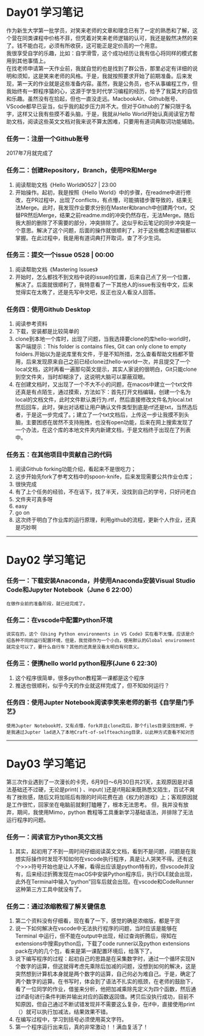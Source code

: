 # Day01 学习笔记

作为新生大学第一批学员，对笑来老师的文章和理念已有了一定的熟悉和了解，这个营在同类课程中价格不菲，但凭着对笑来老师逻辑的认可，我还是毅然决然的来了。钱不能白花，必须有所收获，这可能正是定价高的一个用意。    
我很享受自学的乐趣，比如：自学滑雪，这个成功经历让我有信心将同样的模式套用到其他事情上。    
在找老师申请第一天作业前，我就自觉的也是找到了群公告，那里必定有详细的说明和须知，这是笑来老师的风格。于是，我就按照要求开始了前期准备。后来发现，第一天的作业就是这些准备内容。虽然，我是公务员，也不从事编程工作，但我始终有一颗程序猿的心，这源于学生时代学习编程的经历，给予了我莫大的自信和乐趣。虽然没有在拾起，但也一直没走远。MacbookAir、Github账号、VScode都早已妥当，似乎我的起步压力并不大。但对于Github的了解只限于名字，这样又让我有些摸不着头脑，于是，我就从Hello World开始认真阅读官方帮助文档，阅读这些英文文档对我来说不算太困难，只要用有道词典取词功能辅助。    
### 任务一：注册一个Github账号
2017年7月就完成了
### 任务二：创建Repository，Branch，使用PR和Merge
1. 阅读帮助文档《Hello World》0527 | 23:00
2. 开始操作。起初，我是按照《Hello World》中的步骤，在readme中进行修改，在PR过程中，出现了conflicts，有点懵，可能搞错步骤导致的，结果无法Merge。此时，我发现作业要求分别在Master和branch中创建两个txt，交替PR然后Merge，结果之前readme.md的冲突仍然存在，无法Merge。随后我大胆的删除了不需要的部分，冲突排除了。这似乎和云笔记的同步冲突是一个意思。解决了这个问题，后面的操作就很顺利了，对于这些概念和逻辑都以掌握。在此过程中，我是用有道词典打开取词，查了不少生词。
### 任务三：提交一个issue 0528 | 00:00
1. 阅读帮助文档《Mastering Issues》
2. 开始时，怎么都找不到文档中说的issue的位置，后来自己点了另一个位置，解决了。后面就很顺利了，我特意看了一下其他人的issue有没有中文，后来觉得实在太晚了，还是先写中文吧，反正也没人看没人回答。
### 任务四：使用Github Desktop
1. 阅读参考资料
2. 下载，安装都是比较简单的
3. clone到本地一个库时，出现了问题，当我选择要clone的库hello-world时，客户端提示：This folder is contains files, Git can only clone to empty folders.开始以为是说库里有文件，于是不知所措，怎么查看帮助文档都不管用，后来发现原来自己之前已经clone过hello-world一次，并且提交了一个local文档，这时再看一遍那句英文提示，其实人家说的很明白，Git只能clone到空文件夹，当时却糊涂了，这说明大脑可以蒙蔽双眼。
4. 在创建文档时，又出现了一个不大不小的问题，在macos中建立一个txt文件还真是有点陌生，通过摸索，方法如下：首先打开文档编辑，创建一个名为local的文档文件，此时文件默认类行为.rtf，然后直接修改文件名为local.txt然后回车，此时，弹出对话框让用户确认文件类型到底是rtf还是txt，当然选后者，于是这一步完成了。；建立了一个txt文档后，上传这一步让我摸不到头脑，主要困惑在居然不支持拖拽，也没有open功能，后来在网上搜索发现了一个办法，在这个库的本地文件夹内新建文档，于是文档终于出现在了列表中。
### 任务五：在其他项⽬中贡献⾃⼰的代码
1. 阅读Github forking功能介绍，看起来不是很吃力；
2. 这步开始先fork了参考文档中的spoon-knife，后来发现需要公共作业仓库；
3. 很快完成
4. 有了上个任务的经验，不在话下，找了半天，没找到自己的学号，只好问老白
5. 文件夹可真多呀
6. easy
7. go on
8. 这次终于明白了作业库的运行原理，利用github的流程，更新个人作业，还真是巧妙啊
---

# Day02 学习笔记
### 任务一：下载安装Anaconda，并使用Anaconda安装Visual Studio Code和Jupyter Notebook（June 6 22:00）
    在做作业前的准备阶段，就已经完成了。
### 任务二：在vscode中配置Python环境
    说实在的，这个《Using Python environments in VS Code》实在看不太懂，应该是介绍各种不同的运行配置环境，但是，我觉得作为一个小白，使用默认的Global environment就完全可以了，要什么自行车？其他的还真是没看太明白有何意义。
### 任务三：便携hello world python程序(June 6 22:30)
1. 这个程序很简单，很多python教程第一课都是这个程序
2. 推送也很顺利，似乎今天的作业就这样完成了，但不知如何运行？

### 任务四：使用Jupter Notebook阅读李笑来老师的新书《自学是门手艺》
    使用Jupter Notebook时，又有点懵，fork并且clone完后，那个files目录没找到啊，于是我通过Jupter lad进入了本地Craft-of-selfteaching目录，以此种方式查看不知对否
---

# Day03 学习笔记
第三次作业遇到了一次漫长的卡壳，6月9日～6月30日共21天，主观原因是对语法基础还不过硬，无论是print( ) 、input( )还是if用起来既熟悉又陌生，百试不爽有了挫败感，随后又将加班后有限的时间花费在追《权力的游戏》上；客观原因就是工作很忙，回家坐在电脑前就剩打瞌睡了，根本无法思考。
但，我并没有放弃，期间，我使用Mimo，python 教程等工具重新学习基础语法，并排除了无法运行程序的问题。
### 任务一：阅读官方Python英文文档
1. 其实，起初用了不到一周时间仔细阅读英文文档，看到不是问题，问题是在我想实际操作时发现不知如何在vscode执行程序，真是让人哭笑不得。还有这个>>>符号开始也是让人不解，看得出应该是python特有的，但vscode并没有，后来经过折腾发现在macOS中安装Python程序后，执行IDLE就会出现，此外在Terminal中输入“python”回车后就会出现。在vscode和CodeRunner这种第三方工具中就没有了。
### 任务二：通过浓缩教程了解关键信息
1. 第二个资料没有仔细看，现在看了一下，感觉的确是浓缩版，都是干货
2. 说一下如何解决在vscode中无法执行程序的问题，当时应该是能够在Terminal 中运行，但不能在output中出现，经过查询折腾后，得知在extensions中搜索python后，下载了code runner以及python extensions pack在内的几个包，看来是第一课配置环境后，给落下了。
3. 说下编写程序的过程：起初自己的思路是在采集数字时，通过一个循环实现N个数字的运算，但这就得考虑先乘除后加减的问题，没想到如何的解决，这是突然想到计算机本身就是两个数字的运算，自己何必为难自己。于是，确定了两个数字的运算。在书写时，体会到了语法不扎实的瓶颈，在老师的鼓励下，看了一位同学的作业，借鉴来分析，他把加减乘除先定义为四个函数，然后通过if语句进行条件判断并输出对应的函数返回值。拷贝后没执行成功，目前不知原因，但自己通过不断试错发现并不需要这么复杂，在if中，直接使用print（）就可以执行加减法，结果效果不错。
4. 在编写过程中，学习到括号必须使用英文字符。
5. 第一个程序运行出来后，真的非常激动！！满血复活了！




